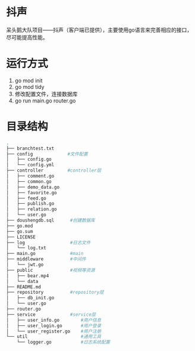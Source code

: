 # 抖声
呆头鹅大队项目——抖声（客户端已提供），主要使用go语言来完善相应的接口，尽可能提高性能。
# 运行方式
1. go mod init
2. go mod tidy
3. 修改配置文件，连接数据库
4. go run main.go router.go

# 目录结构

``` bash
.
├── branchtest.txt
├── config             #文件配置
│   ├── config.go
│   └── config.yml
├── controller         #controller层
│   ├── comment.go
│   ├── common.go
│   ├── demo_data.go
│   ├── favorite.go
│   ├── feed.go
│   ├── publish.go
│   ├── relation.go
│   └── user.go
├── doushengdb.sql      #创建数据库
├── go.mod
├── go.sum
├── LICENSE
├── log                 #日志文件
│   └── log.txt
├── main.go             #main
├── middleware          #中间件
│   └── jwt.go
├── public              #视频等资源
│   ├── bear.mp4
│   └── data
├── README.md
├── repository          #repository层
│   ├── db_init.go
│   └── user.go
├── router.go
├── service             #service层
│   ├── user_info.go        #用户信息
│   ├── user_login.go       #用户登录
│   └── user_register.go    #用户注册
└── util                    #通用工具
    └── logger.go           #日志系统配置
```
